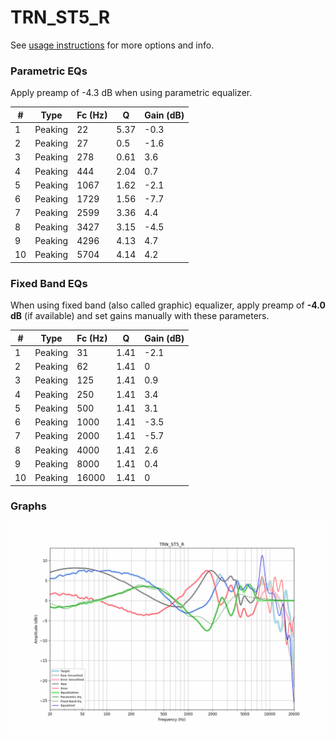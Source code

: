 # TRN_ST5_R
See [usage instructions](https://github.com/jaakkopasanen/AutoEq#usage) for more options and info.

### Parametric EQs
Apply preamp of -4.3 dB when using parametric equalizer.

|   # | Type    |   Fc (Hz) |    Q |   Gain (dB) |
|-----|---------|-----------|------|-------------|
|   1 | Peaking |        22 | 5.37 |        -0.3 |
|   2 | Peaking |        27 | 0.5  |        -1.6 |
|   3 | Peaking |       278 | 0.61 |         3.6 |
|   4 | Peaking |       444 | 2.04 |         0.7 |
|   5 | Peaking |      1067 | 1.62 |        -2.1 |
|   6 | Peaking |      1729 | 1.56 |        -7.7 |
|   7 | Peaking |      2599 | 3.36 |         4.4 |
|   8 | Peaking |      3427 | 3.15 |        -4.5 |
|   9 | Peaking |      4296 | 4.13 |         4.7 |
|  10 | Peaking |      5704 | 4.14 |         4.2 |

### Fixed Band EQs
When using fixed band (also called graphic) equalizer, apply preamp of **-4.0 dB** (if available) and set gains manually with these parameters.

|   # | Type    |   Fc (Hz) |    Q |   Gain (dB) |
|-----|---------|-----------|------|-------------|
|   1 | Peaking |        31 | 1.41 |        -2.1 |
|   2 | Peaking |        62 | 1.41 |         0   |
|   3 | Peaking |       125 | 1.41 |         0.9 |
|   4 | Peaking |       250 | 1.41 |         3.4 |
|   5 | Peaking |       500 | 1.41 |         3.1 |
|   6 | Peaking |      1000 | 1.41 |        -3.5 |
|   7 | Peaking |      2000 | 1.41 |        -5.7 |
|   8 | Peaking |      4000 | 1.41 |         2.6 |
|   9 | Peaking |      8000 | 1.41 |         0.4 |
|  10 | Peaking |     16000 | 1.41 |         0   |

### Graphs
![](./TRN_ST5_R.png)
